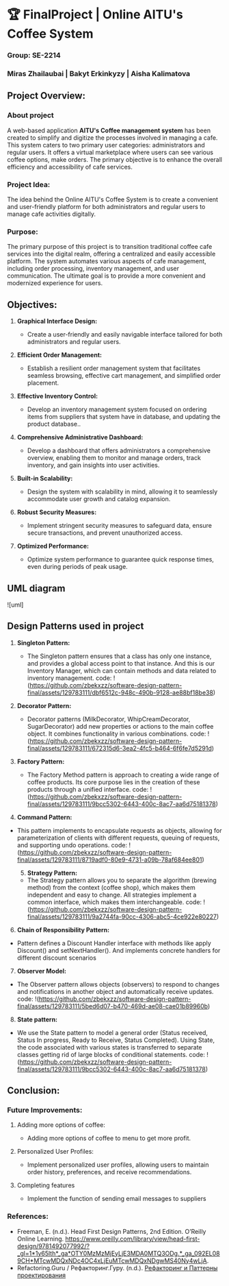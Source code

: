 # 🏆 FinalProject  |  Online **AITU's Coffee System**

### Group: SE-2214

### Miras Zhailaubai   |   Bakyt Erkinkyzy   |   Aisha Kalimatova


## Project Overview:

### About project 

A web-based application **AITU's Coffee management system** has been created to simplify and digitize the processes involved in managing a cafe. This system caters to two primary user categories: administrators and regular users. It offers a virtual marketplace where users can see various coffee options, make orders. The primary objective is to enhance the overall efficiency and accessibility of cafe services.

### Project Idea:

The idea behind the Online AITU's Coffee System is to create a convenient and user-friendly platform for both administrators and regular users to manage cafe activities digitally.

### Purpose:

The primary purpose of this project is to transition traditional coffee cafe services into the digital realm, offering a centralized and easily accessible platform. The system automates various aspects of cafe management, including order processing, inventory management, and user communication. The ultimate goal is to provide a more convenient and modernized experience for users.

## Objectives:

1. **Graphical  Interface Design:**
   - Create a user-friendly and easily navigable interface tailored for both administrators and regular users.

2. **Efficient Order Management:**
   - Establish a resilient order management system that facilitates seamless browsing, effective cart management, and simplified order placement.

3. **Effective Inventory Control:**
   - Develop an inventory management system focused on ordering items from suppliers that system have in database, and updating the product database..

6. **Comprehensive Administrative Dashboard:**
   - Develop a dashboard that offers administrators a comprehensive overview, enabling them to monitor and manage orders, track inventory, and gain insights into user activities.

7. **Built-in Scalability:**
   - Design the system with scalability in mind, allowing it to seamlessly accommodate user growth and catalog expansion.

8. **Robust Security Measures:**
   - Implement stringent security measures to safeguard data, ensure secure transactions, and prevent unauthorized access.

9. **Optimized Performance:**
   - Optimize system performance to guarantee quick response times, even during periods of peak usage.

## UML diagram
![uml]

## Design Patterns used in project

1. **Singleton Pattern:**
   - The Singleton pattern ensures that a class has only one instance, and provides a global access point to that instance. And this is our Inventory Manager, which can contain methods and data related to inventory management.
   code:
   !(https://github.com/zbekxzz/software-design-pattern-final/assets/129783111/dbf6512c-948c-490b-9128-ae88bf18be38)

2. **Decorator Pattern:**
   - Decorator patterns (MilkDecorator, WhipCreamDecorator, SugarDecorator) add new properties or actions to the main coffee object. It combines functionality in various combinations.
   code:
   !(https://github.com/zbekxzz/software-design-pattern-final/assets/129783111/672315d6-3ea2-4fc5-b464-6f6fe7d5291d)

3. **Factory Pattern:**
   -  The Factory Method pattern is  approach to creating a wide range of coffee products. Its core purpose lies in the creation of these products through a unified interface.
   code:
   !(https://github.com/zbekxzz/software-design-pattern-final/assets/129783111/9bcc5302-6443-400c-8ac7-aa6d75181378)

4. **Command Pattern:**
- This pattern implements  to encapsulate requests as objects, allowing for parameterization of clients with different requests, queuing of requests, and supporting undo operations.
   code:
   !(https://github.com/zbekxzz/software-design-pattern-final/assets/129783111/8719adf0-80e9-4731-a09b-78af684ee801)

  5. **Strategy Pattern:**
   - The Strategy pattern allows you to separate the algorithm (brewing method) from the context (coffee shop), which makes them independent and easy to change. All strategies implement a common interface, which makes them interchangeable.
   code:
   !(https://github.com/zbekxzz/software-design-pattern-final/assets/129783111/9a2744fa-90cc-4306-abc5-4ce922e80227)

6. **Chain of Responsibility Pattern:**
- Pattern defines a Discount Handler interface with methods like apply Discount() and setNextHandler().
And implements concrete handlers for different discount scenarios

7. **Observer Model:**
  - The Observer pattern allows objects (observers) to respond to changes and notifications in another object and automatically receive updates.
   code:
   !(https://github.com/zbekxzz/software-design-pattern-final/assets/129783111/5bed6d07-b470-469d-ae08-cae01b89960b)

8. **State     pattern:**
- We use the State pattern to model a general order (Status received, Status In progress, Ready to Receive, Status Completed). Using State, the code associated with various states is transferred to separate classes getting rid of large blocks of conditional statements.
   code:
   !(https://github.com/zbekxzz/software-design-pattern-final/assets/129783111/9bcc5302-6443-400c-8ac7-aa6d75181378)


## Conclusion:

### Future Improvements:

1. Adding more options of coffee:
   - Adding more options of coffee to menu to get more profit.

2. Personalized User Profiles:
   - Implement personalized user profiles, allowing users to maintain order history, preferences, and receive recommendations.

3. Completing features
   - Implement the function of sending email messages to suppliers

### References:

- Freeman, E. (n.d.). Head First Design Patterns, 2nd Edition. O’Reilly Online Learning. https://www.oreilly.com/library/view/head-first-design/9781492077992/?_gl=1*1y65lth*_ga*OTY0MzMzMjEyLjE3MDA0MTQ3ODg.*_ga_092EL089CH*MTcwMDQxNDc4OC4xLjEuMTcwMDQxNDgwMS40Ny4wLjA.
- Refactoring.Guru / Рефакторинг.Гуру. (n.d.). [Рефакторинг и Паттерны проектирования](https://refactoring.guru/ru)
